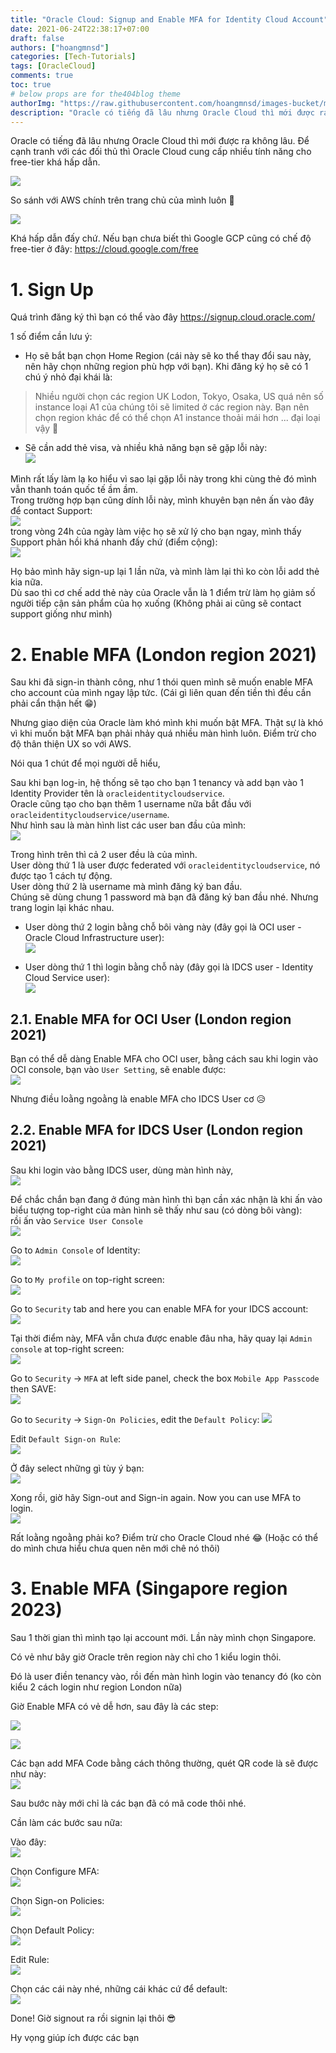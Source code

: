 ```yaml
---
title: "Oracle Cloud: Signup and Enable MFA for Identity Cloud Account"
date: 2021-06-24T22:38:17+07:00
draft: false
authors: ["hoangmnsd"]
categories: [Tech-Tutorials]
tags: [OracleCloud]
comments: true
toc: true
# below props are for the404blog theme
authorImg: "https://raw.githubusercontent.com/hoangmnsd/images-bucket/master/static/images/hoangmsnd-avatar001.jpg"
description: "Oracle có tiếng đã lâu nhưng Oracle Cloud thì mới được ra không lâu. Để cạnh tranh với các đối thủ thì Oracle Cloud cung cấp nhiều tính năng cho free-tier khá hấp dẫn. "
---
```


Oracle có tiếng đã lâu nhưng Oracle Cloud thì mới được ra không lâu. Để cạnh tranh với các đối thủ thì Oracle Cloud cung cấp nhiều tính năng cho free-tier khá hấp dẫn.  

![](https://raw.githubusercontent.com/hoangmnsd/images-bucket/master/static/images/oracle-cloud-free-tier1.jpg)  

So sánh với AWS chính trên trang chủ của mình luôn 🤣   

![](https://raw.githubusercontent.com/hoangmnsd/images-bucket/master/static/images/oracle-cloud-free-tier2.jpg)  

Khá hấp dẫn đấy chứ. Nếu bạn chưa biết thì Google GCP cũng có chế độ free-tier ở đây: https://cloud.google.com/free

# 1. Sign Up  

Quá trình đăng ký thì bạn có thể vào đây https://signup.cloud.oracle.com/

1 số điểm cần lưu ý:  

- Họ sẽ bắt bạn chọn Home Region (cái này sẽ ko thể thay đổi sau này, nên hãy chọn những region phù hợp với bạn). Khi đăng ký họ sẽ có 1 chú ý nhỏ đại khái là:
> Nhiều người chọn các region UK Lodon, Tokyo, Osaka, US quá nên số instance loại A1 của chúng tôi sẽ limited ở các region này. Bạn nên chọn region khác để có thể chọn A1 instance thoải mái hơn ... đại loại vậy 🤣

- Sẽ cần add thẻ visa, và nhiều khả năng bạn sẽ gặp lỗi này:  
![](https://raw.githubusercontent.com/hoangmnsd/images-bucket/master/static/images/oracle-cloud-vs-add-error.jpg)

Mình rất lấy làm lạ ko hiểu vì sao lại gặp lỗi này trong khi cùng thẻ đó mình vẫn thanh toán quốc tế ầm ầm.  
Trong trường hợp bạn cũng dính lỗi này, mình khuyên bạn nên ấn vào đây để contact Support:  
![](https://raw.githubusercontent.com/hoangmnsd/images-bucket/master/static/images/oracle-cloud-vs-add-error-2.jpg)  
trong vòng 24h của ngày làm việc họ sẽ xử lý cho bạn ngay, mình thấy Support phản hồi khá nhanh đấy chứ (điểm cộng):  
![](https://raw.githubusercontent.com/hoangmnsd/images-bucket/master/static/images/oracle-cloud-vs-add-error-3.jpg)

Họ bảo mình hãy sign-up lại 1 lần nữa, và mình làm lại thì ko còn lỗi add thẻ kia nữa.  
Dù sao thì cơ chế add thẻ này của Oracle vẫn là 1 điểm trừ làm họ giảm số người tiếp cận sản phẩm của họ xuống (Không phải ai cũng sẽ contact support giống như mình)  

# 2. Enable MFA (London region 2021)

Sau khi đã sign-in thành công, như 1 thói quen mình sẽ muốn enable MFA cho account của mình ngay lập tức. (Cái gì liên quan đến tiền thì đều cần phải cẩn thận hết 😁)

Nhưng giao diện của Oracle làm khó mình khi muốn bật MFA. Thật sự là khó vì khi muốn bật MFA bạn phải nhảy quá nhiều màn hình luôn. Điểm trừ cho độ thân thiện UX so với AWS. 

Nói qua 1 chút để mọi người dễ hiểu,  

Sau khi bạn log-in, hệ thống sẽ tạo cho bạn 1 tenancy và add bạn vào 1 Identity Provider tên là `oracleidentitycloudservice`.  
Oracle cũng tạo cho bạn thêm 1 username nữa bắt đầu với `oracleidentitycloudservice/username`.  
Như hình sau là màn hình list các user ban đầu của mình:  
![](https://raw.githubusercontent.com/hoangmnsd/images-bucket/master/static/images/oracle-cloud-user-1.jpg)

Trong hình trên thì cả 2 user đều là của mình.  
User dòng thứ 1 là user được federated với `oracleidentitycloudservice`, nó được tạo 1 cách tự động.  
User dòng thứ 2 là username mà mình đăng ký ban đầu.   
Chúng sẽ dùng chung 1 password mà bạn đã đăng ký ban đầu nhé. Nhưng trang login lại khác nhau.

- User dòng thứ 2 login bằng chỗ bôi vàng này (đây gọi là OCI user - Oracle Cloud Infrastructure user):  
![](https://raw.githubusercontent.com/hoangmnsd/images-bucket/master/static/images/oracle-cloud-login-ui.jpg)

- User dòng thứ 1 thì login bằng chỗ này (đây gọi là IDCS user - Identity Cloud Service user):  
![](https://raw.githubusercontent.com/hoangmnsd/images-bucket/master/static/images/oracle-cloud-user-2.jpg)

## 2.1. Enable MFA for OCI User (London region 2021)

Bạn có thể dễ dàng Enable MFA cho OCI user, bằng cách sau khi login vào OCI console, bạn vào `User Setting`, sẽ enable được:  
![](https://raw.githubusercontent.com/hoangmnsd/images-bucket/master/static/images/oracle-cloud-mfa-user-oci.jpg)

Nhưng điều loằng ngoằng là enable MFA cho IDCS User cơ 😥

## 2.2. Enable MFA for IDCS User (London region 2021)

Sau khi login vào bằng IDCS user, dùng màn hình này,   
![](https://raw.githubusercontent.com/hoangmnsd/images-bucket/master/static/images/oracle-cloud-user-2.jpg)

Để chắc chắn bạn đang ở đúng màn hình thì bạn cần xác nhận là khi ấn vào biểu tượng top-right của màn hình sẽ thấy như sau (có dòng bôi vàng):  
rồi ấn vào `Service User Console`  
![](https://raw.githubusercontent.com/hoangmnsd/images-bucket/master/static/images/oracle-cloud-idcs-user-top-right.jpg)

Go to `Admin Console` of Identity:  
![](https://raw.githubusercontent.com/hoangmnsd/images-bucket/master/static/images/oracle-cloud-idcs-admin-console.jpg)

Go to `My profile` on top-right screen:  
![](https://raw.githubusercontent.com/hoangmnsd/images-bucket/master/static/images/oracle-cloud-idcs-admin-profile.jpg)

Go to `Security` tab and here you can enable MFA for your IDCS account:  
![](https://raw.githubusercontent.com/hoangmnsd/images-bucket/master/static/images/oracle-cloud-idcs-admin-security-tab.jpg)

Tại thời điểm này, MFA vẫn chưa được enable đâu nha, hãy quay lại `Admin console` at top-right screen:  
![](https://raw.githubusercontent.com/hoangmnsd/images-bucket/master/static/images/oracle-cloud-idcs-admin-console2.jpg)

Go to `Security` -> `MFA` at left side panel, check the box `Mobile App Passcode` then SAVE:   
![](https://raw.githubusercontent.com/hoangmnsd/images-bucket/master/static/images/oracle-cloud-idcs-admin-console2-mfa.jpg)

Go to `Security` -> `Sign-On Policies`, edit the `Default Policy`: 
![](https://raw.githubusercontent.com/hoangmnsd/images-bucket/master/static/images/oracle-cloud-idcs-admin-security-signon-policies.jpg)

Edit `Default Sign-on Rule`:  
![](https://raw.githubusercontent.com/hoangmnsd/images-bucket/master/static/images/oracle-cloud-idcs-admin-security-signon-rules.jpg)

Ở đây select những gì tùy ý bạn:  
![](https://raw.githubusercontent.com/hoangmnsd/images-bucket/master/static/images/oracle-cloud-idcs-admin-security-signon-rules2.jpg)

Xong rồi, giờ hãy Sign-out and Sign-in again. Now you can use MFA to login.  
![](https://raw.githubusercontent.com/hoangmnsd/images-bucket/master/static/images/oracle-cloud-login-ui-mfa.jpg)

Rất loằng ngoằng phải ko? 
Điểm trừ cho Oracle Cloud nhé 😂 (Hoặc có thể do mình chưa hiểu chưa quen nên mới chê nó thôi)

# 3. Enable MFA (Singapore region 2023)

Sau 1 thời gian thì mình tạo lại account mới. Lần này mình chọn Singapore.

Có vẻ như bây giờ Oracle trên region này chỉ cho 1 kiểu login thôi.

Đó là user điền tenancy vào, rồi đến màn hình login vào tenancy đó (ko còn kiểu 2 cách login như region London nữa)

Giờ Enable MFA có vẻ dễ hơn, sau đây là các step:  

![](https://raw.githubusercontent.com/hoangmnsd/images-bucket/master/static/images/oracle-cloud-profile1.jpg)

![](https://raw.githubusercontent.com/hoangmnsd/images-bucket/master/static/images/oracle-cloud-profile1-sec.jpg)

Các bạn add MFA Code bằng cách thông thường, quét QR code là sẽ được như này:  
![](https://raw.githubusercontent.com/hoangmnsd/images-bucket/master/static/images/oracle-cloud-profile1-sec-mfa.jpg)

Sau bước này mới chỉ là các bạn đã có mã code thôi nhé.

Cần làm các bước sau nữa:

Vào đây:  
![](https://raw.githubusercontent.com/hoangmnsd/images-bucket/master/static/images/oracle-cloud-id-domain-df.jpg)

Chọn Configure MFA:  
![](https://raw.githubusercontent.com/hoangmnsd/images-bucket/master/static/images/oracle-cloud-config-mfa1.jpg)

Chọn Sign-on Policies:  
![](https://raw.githubusercontent.com/hoangmnsd/images-bucket/master/static/images/oracle-cloud-sson-policies.jpg)

Chọn Default Policy:  
![](https://raw.githubusercontent.com/hoangmnsd/images-bucket/master/static/images/oracle-cloud-default-son-policy.jpg)

Edit Rule:  
![](https://raw.githubusercontent.com/hoangmnsd/images-bucket/master/static/images/oracle-cloud-df-son-policy-edit.jpg)

Chọn các cái này nhé, những cái khác cứ để default:  
![](https://raw.githubusercontent.com/hoangmnsd/images-bucket/master/static/images/oracle-cloud-edit-rule-mfa.jpg)

Done! Giờ signout ra rồi signin lại thôi 😎

Hy vọng giúp ích được các bạn

